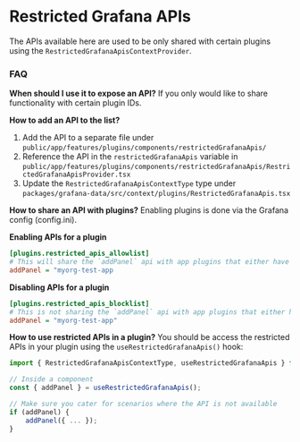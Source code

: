 # Restricted Grafana APIs

The APIs available here are used to be only shared with certain plugins using the `RestrictedGrafanaApisContextProvider`.

### FAQ

**When should I use it to expose an API?**
If you only would like to share functionality with certain plugin IDs.

**How to add an API to the list?**

1. Add the API to a separate file under `public/app/features/plugins/components/restrictedGrafanaApis/`
2. Reference the API in the `restrictedGrafanaApis` variable in `public/app/features/plugins/components/restrictedGrafanaApis/RestrictedGrafanaApisProvider.tsx`
3. Update the `RestrictedGrafanaApisContextType` type under `packages/grafana-data/src/context/plugins/RestrictedGrafanaApis.tsx`

**How to share an API with plugins?**
Enabling plugins is done via the Grafana config (config.ini).

**Enabling APIs for a plugin**

```ini
[plugins.restricted_apis_allowlist]
# This will share the `addPanel` api with app plugins that either have an id of "myorg-test-app"
addPanel = "myorg-test-app
```

**Disabling APIs for a plugin**

```ini
[plugins.restricted_apis_blocklist]
# This is not sharing the `addPanel` api with app plugins that either have an id of "myorg-test-app"
addPanel = "myorg-test-app"
```

**How to use restricted APIs in a plugin?**
You should be access the restricted APIs in your plugin using the `useRestrictedGrafanaApis()` hook:

```ts
import { RestrictedGrafanaApisContextType, useRestrictedGrafanaApis } from "@grafana/data";

// Inside a component
const { addPanel } = useRestrictedGrafanaApis();

// Make sure you cater for scenarios where the API is not available
if (addPanel) {
    addPanel({ ... });
}
```
